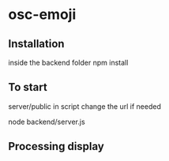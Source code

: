 # osc-emoji

## Installation
inside the backend folder npm install

## To start

server/public in script change the url if needed

node backend/server.js

## Processing display

